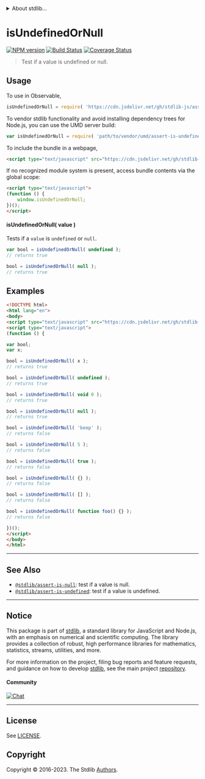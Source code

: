 <!--

@license Apache-2.0

Copyright (c) 2018 The Stdlib Authors.

Licensed under the Apache License, Version 2.0 (the "License");
you may not use this file except in compliance with the License.
You may obtain a copy of the License at

   http://www.apache.org/licenses/LICENSE-2.0

Unless required by applicable law or agreed to in writing, software
distributed under the License is distributed on an "AS IS" BASIS,
WITHOUT WARRANTIES OR CONDITIONS OF ANY KIND, either express or implied.
See the License for the specific language governing permissions and
limitations under the License.

-->


<details>
  <summary>
    About stdlib...
  </summary>
  <p>We believe in a future in which the web is a preferred environment for numerical computation. To help realize this future, we've built stdlib. stdlib is a standard library, with an emphasis on numerical and scientific computation, written in JavaScript (and C) for execution in browsers and in Node.js.</p>
  <p>The library is fully decomposable, being architected in such a way that you can swap out and mix and match APIs and functionality to cater to your exact preferences and use cases.</p>
  <p>When you use stdlib, you can be absolutely certain that you are using the most thorough, rigorous, well-written, studied, documented, tested, measured, and high-quality code out there.</p>
  <p>To join us in bringing numerical computing to the web, get started by checking us out on <a href="https://github.com/stdlib-js/stdlib">GitHub</a>, and please consider <a href="https://opencollective.com/stdlib">financially supporting stdlib</a>. We greatly appreciate your continued support!</p>
</details>

# isUndefinedOrNull

[![NPM version][npm-image]][npm-url] [![Build Status][test-image]][test-url] [![Coverage Status][coverage-image]][coverage-url] <!-- [![dependencies][dependencies-image]][dependencies-url] -->

> Test if a value is undefined or null.



<section class="usage">

## Usage

To use in Observable,

```javascript
isUndefinedOrNull = require( 'https://cdn.jsdelivr.net/gh/stdlib-js/assert-is-undefined-or-null@umd/browser.js' )
```

To vendor stdlib functionality and avoid installing dependency trees for Node.js, you can use the UMD server build:

```javascript
var isUndefinedOrNull = require( 'path/to/vendor/umd/assert-is-undefined-or-null/index.js' )
```

To include the bundle in a webpage,

```html
<script type="text/javascript" src="https://cdn.jsdelivr.net/gh/stdlib-js/assert-is-undefined-or-null@umd/browser.js"></script>
```

If no recognized module system is present, access bundle contents via the global scope:

```html
<script type="text/javascript">
(function () {
    window.isUndefinedOrNull;
})();
</script>
```

#### isUndefinedOrNull( value )

Tests if a `value` is `undefined` or `null`.

<!-- eslint-disable no-undefined -->

```javascript
var bool = isUndefinedOrNull( undefined );
// returns true

bool = isUndefinedOrNull( null );
// returns true
```

</section>

<!-- /.usage -->

<section class="examples">

## Examples

<!-- eslint-disable no-undefined, no-restricted-syntax, no-empty-function -->

<!-- eslint no-undef: "error" -->

```html
<!DOCTYPE html>
<html lang="en">
<body>
<script type="text/javascript" src="https://cdn.jsdelivr.net/gh/stdlib-js/assert-is-undefined-or-null@umd/browser.js"></script>
<script type="text/javascript">
(function () {

var bool;
var x;

bool = isUndefinedOrNull( x );
// returns true

bool = isUndefinedOrNull( undefined );
// returns true

bool = isUndefinedOrNull( void 0 );
// returns true

bool = isUndefinedOrNull( null );
// returns true

bool = isUndefinedOrNull( 'beep' );
// returns false

bool = isUndefinedOrNull( 5 );
// returns false

bool = isUndefinedOrNull( true );
// returns false

bool = isUndefinedOrNull( {} );
// returns false

bool = isUndefinedOrNull( [] );
// returns false

bool = isUndefinedOrNull( function foo() {} );
// returns false

})();
</script>
</body>
</html>
```

</section>

<!-- /.examples -->

<!-- Section for related `stdlib` packages. Do not manually edit this section, as it is automatically populated. -->

<section class="related">

* * *

## See Also

-   <span class="package-name">[`@stdlib/assert-is-null`][@stdlib/assert/is-null]</span><span class="delimiter">: </span><span class="description">test if a value is null.</span>
-   <span class="package-name">[`@stdlib/assert-is-undefined`][@stdlib/assert/is-undefined]</span><span class="delimiter">: </span><span class="description">test if a value is undefined.</span>

</section>

<!-- /.related -->

<!-- Section for all links. Make sure to keep an empty line after the `section` element and another before the `/section` close. -->


<section class="main-repo" >

* * *

## Notice

This package is part of [stdlib][stdlib], a standard library for JavaScript and Node.js, with an emphasis on numerical and scientific computing. The library provides a collection of robust, high performance libraries for mathematics, statistics, streams, utilities, and more.

For more information on the project, filing bug reports and feature requests, and guidance on how to develop [stdlib][stdlib], see the main project [repository][stdlib].

#### Community

[![Chat][chat-image]][chat-url]

---

## License

See [LICENSE][stdlib-license].


## Copyright

Copyright &copy; 2016-2023. The Stdlib [Authors][stdlib-authors].

</section>

<!-- /.stdlib -->

<!-- Section for all links. Make sure to keep an empty line after the `section` element and another before the `/section` close. -->

<section class="links">

[npm-image]: http://img.shields.io/npm/v/@stdlib/assert-is-undefined-or-null.svg
[npm-url]: https://npmjs.org/package/@stdlib/assert-is-undefined-or-null

[test-image]: https://github.com/stdlib-js/assert-is-undefined-or-null/actions/workflows/test.yml/badge.svg?branch=main
[test-url]: https://github.com/stdlib-js/assert-is-undefined-or-null/actions/workflows/test.yml?query=branch:main

[coverage-image]: https://img.shields.io/codecov/c/github/stdlib-js/assert-is-undefined-or-null/main.svg
[coverage-url]: https://codecov.io/github/stdlib-js/assert-is-undefined-or-null?branch=main

<!--

[dependencies-image]: https://img.shields.io/david/stdlib-js/assert-is-undefined-or-null.svg
[dependencies-url]: https://david-dm.org/stdlib-js/assert-is-undefined-or-null/main

-->

[chat-image]: https://img.shields.io/gitter/room/stdlib-js/stdlib.svg
[chat-url]: https://app.gitter.im/#/room/#stdlib-js_stdlib:gitter.im

[stdlib]: https://github.com/stdlib-js/stdlib

[stdlib-authors]: https://github.com/stdlib-js/stdlib/graphs/contributors

[umd]: https://github.com/umdjs/umd
[es-module]: https://developer.mozilla.org/en-US/docs/Web/JavaScript/Guide/Modules

[deno-url]: https://github.com/stdlib-js/assert-is-undefined-or-null/tree/deno
[umd-url]: https://github.com/stdlib-js/assert-is-undefined-or-null/tree/umd
[esm-url]: https://github.com/stdlib-js/assert-is-undefined-or-null/tree/esm
[branches-url]: https://github.com/stdlib-js/assert-is-undefined-or-null/blob/main/branches.md

[stdlib-license]: https://raw.githubusercontent.com/stdlib-js/assert-is-undefined-or-null/main/LICENSE

<!-- <related-links> -->

[@stdlib/assert/is-null]: https://github.com/stdlib-js/assert-is-null/tree/umd

[@stdlib/assert/is-undefined]: https://github.com/stdlib-js/assert-is-undefined/tree/umd

<!-- </related-links> -->

</section>

<!-- /.links -->
